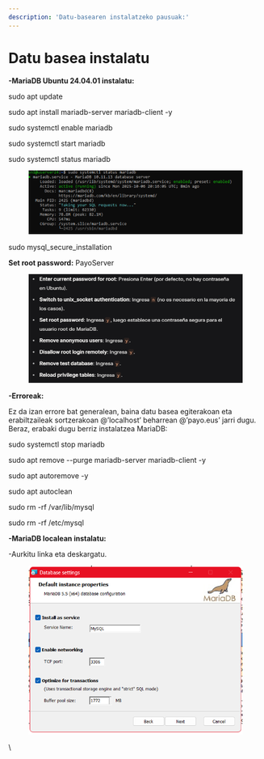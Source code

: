 ```yaml
---
description: 'Datu-basearen instalatzeko pausuak:'
---
```


# Datu basea instalatu

**-MariaDB Ubuntu 24.04.01 instalatu:**

sudo apt update

sudo apt install mariadb-server mariadb-client -y

sudo systemctl enable mariadb

sudo systemctl start mariadb

sudo systemctl status mariadb

<figure><img src="../.gitbook/assets/unknown (6) (1) (1).png" alt=""><figcaption></figcaption></figure>

sudo mysql\_secure\_installation

**Set root password:** PayoServer

<figure><img src="../.gitbook/assets/unknown (1) (1) (1) (1).png" alt=""><figcaption></figcaption></figure>

**-Erroreak:**

Ez da izan errore bat generalean, baina datu basea egiterakoan eta erabiltzaileak sortzerakoan @’localhost’ beharrean @’payo.eus’ jarri dugu. Beraz, erabaki dugu berriz instalatzea MariaDB:

sudo systemctl stop mariadb

sudo apt remove --purge mariadb-server mariadb-client -y

sudo apt autoremove -y

sudo apt autoclean

sudo rm -rf /var/lib/mysql

sudo rm -rf /etc/mysql



**-MariaDB localean instalatu:**

-Aurkitu linka eta deskargatu.

<figure><img src="../.gitbook/assets/unknown (2) (1) (1) (1).png" alt="" width="469"><figcaption></figcaption></figure>

\
